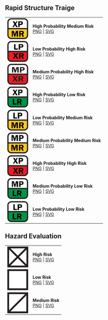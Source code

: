 ## Rapid Structure Traige
|            |                     |
| ---------- | ------------------- | 
| <img src="https://github.com/NAPSG/USR-Symbology/blob/main/Rapid%20Structure%20Triage%20and%20Hazard%20Evaluation/Rapid%20Structure%20Triage/SVGs/USR_RapidStructureTriage_HighProbabilityMediumRisk.svg" align="center" width="70px"/> | **High Probability Medium Risk** <br> <a href="https://github.com/NAPSG/USR-Symbology/blob/main/Rapid%20Structure%20Triage%20and%20Hazard%20Evaluation/Rapid%20Structure%20Triage/PNGs/USR_RapidStructureTriage_HighProbabilityMediumRisk.png">PNG</a> \| <a href="https://github.com/NAPSG/USR-Symbology/blob/main/Rapid%20Structure%20Triage%20and%20Hazard%20Evaluation/Rapid%20Structure%20Triage/SVGs/USR_RapidStructureTriage_HighProbabilityMediumRisk.svg">SVG</a>|
| <img src="https://github.com/NAPSG/USR-Symbology/blob/main/Rapid%20Structure%20Triage%20and%20Hazard%20Evaluation/Rapid%20Structure%20Triage/SVGs/USR_RapidStructureTriage_LowProbabilityHighRisk.svg" align="center" width="70px"/> | **Low Probability High Risk** <br> <a href="https://github.com/NAPSG/USR-Symbology/blob/main/Rapid%20Structure%20Triage%20and%20Hazard%20Evaluation/Rapid%20Structure%20Triage/PNGs/USR_RapidStructureTriage_LowProbabilityHighRisk.png">PNG</a> \| <a href="https://github.com/NAPSG/USR-Symbology/blob/main/Rapid%20Structure%20Triage%20and%20Hazard%20Evaluation/Rapid%20Structure%20Triage/SVGs/USR_RapidStructureTriage_LowProbabilityHighRisk.svg">SVG</a>|
| <img src="https://github.com/NAPSG/USR-Symbology/blob/main/Rapid%20Structure%20Triage%20and%20Hazard%20Evaluation/Rapid%20Structure%20Triage/SVGs/USR_RapidStructureTriage_MediumProbabilityHighRisk.svg" align="center" width="70px"/> | **Medium Probability High Risk** <br> <a href="https://github.com/NAPSG/USR-Symbology/blob/main/Rapid%20Structure%20Triage%20and%20Hazard%20Evaluation/Rapid%20Structure%20Triage/PNGs/USR_RapidStructureTriage_MediumProbabilityHighRisk.png">PNG</a> \| <a href="https://github.com/NAPSG/USR-Symbology/blob/main/Rapid%20Structure%20Triage%20and%20Hazard%20Evaluation/Rapid%20Structure%20Triage/SVGs/USR_RapidStructureTriage_MediumProbabilityHighRisk.svg">SVG</a>|
| <img src="https://github.com/NAPSG/USR-Symbology/blob/main/Rapid%20Structure%20Triage%20and%20Hazard%20Evaluation/Rapid%20Structure%20Triage/SVGs/USR_RapidStructureTriage_HighProbabilityLowRisk.svg" align="center" width="70px"/> | **High Probability Low Risk** <br> <a href="https://github.com/NAPSG/USR-Symbology/blob/main/Rapid%20Structure%20Triage%20and%20Hazard%20Evaluation/Rapid%20Structure%20Triage/PNGs/USR_RapidStructureTriage_HighProbabilityLowRisk.png">PNG</a> \| <a href="https://github.com/NAPSG/USR-Symbology/blob/main/Rapid%20Structure%20Triage%20and%20Hazard%20Evaluation/Rapid%20Structure%20Triage/SVGs/USR_RapidStructureTriage_HighProbabilityLowRisk.svg">SVG</a>|
| <img src="https://github.com/NAPSG/USR-Symbology/blob/main/Rapid%20Structure%20Triage%20and%20Hazard%20Evaluation/Rapid%20Structure%20Triage/SVGs/USR_RapidStructureTriage_LowProbabilityMediumRisk.svg" align="center" width="70px"/> | **Low Probability Medium Risk** <br> <a href="https://github.com/NAPSG/USR-Symbology/blob/main/Rapid%20Structure%20Triage%20and%20Hazard%20Evaluation/Rapid%20Structure%20Triage/PNGs/USR_RapidStructureTriage_LowProbabilityMediumRisk.png">PNG</a> \| <a href="https://github.com/NAPSG/USR-Symbology/blob/main/Rapid%20Structure%20Triage%20and%20Hazard%20Evaluation/Rapid%20Structure%20Triage/SVGs/USR_RapidStructureTriage_LowProbabilityMediumRisk.svg">SVG</a>|
| <img src="https://github.com/NAPSG/USR-Symbology/blob/main/Rapid%20Structure%20Triage%20and%20Hazard%20Evaluation/Rapid%20Structure%20Triage/SVGs/USR_RapidStructureTriage_MediumProbabilityMediumRisk.svg" align="center" width="70px"/> | **Medium Probability Medium Risk** <br> <a href="https://github.com/NAPSG/USR-Symbology/blob/main/Rapid%20Structure%20Triage%20and%20Hazard%20Evaluation/Rapid%20Structure%20Triage/PNGs/USR_RapidStructureTriage_MediumProbabilityMediumRisk.png">PNG</a> \| <a href="https://github.com/NAPSG/USR-Symbology/blob/main/Rapid%20Structure%20Triage%20and%20Hazard%20Evaluation/Rapid%20Structure%20Triage/SVGs/USR_RapidStructureTriage_MediumProbabilityMediumRisk.svg">SVG</a>|
| <img src="https://github.com/NAPSG/USR-Symbology/blob/main/Rapid%20Structure%20Triage%20and%20Hazard%20Evaluation/Rapid%20Structure%20Triage/SVGs/USR_RapidStructureTriage_HighProbabilityHighRisk.svg" align="center" width="70px"/> | **High Probability High Risk** <br> <a href="https://github.com/NAPSG/USR-Symbology/blob/main/Rapid%20Structure%20Triage%20and%20Hazard%20Evaluation/Rapid%20Structure%20Triage/PNGs/USR_RapidStructureTriage_HighProbabilityHighRisk.png">PNG</a> \| <a href="https://github.com/NAPSG/USR-Symbology/blob/main/Rapid%20Structure%20Triage%20and%20Hazard%20Evaluation/Rapid%20Structure%20Triage/SVGs/USR_RapidStructureTriage_HighProbabilityHighRisk.svg">SVG</a>|
| <img src="https://github.com/NAPSG/USR-Symbology/blob/main/Rapid%20Structure%20Triage%20and%20Hazard%20Evaluation/Rapid%20Structure%20Triage/SVGs/USR_RapidStructureTriage_MediumProbabilityLowRisk.svg" align="center" width="70px"/> | **Medium Probability Low Risk** <br> <a href="https://github.com/NAPSG/USR-Symbology/blob/main/Rapid%20Structure%20Triage%20and%20Hazard%20Evaluation/Rapid%20Structure%20Triage/PNGs/USR_RapidStructureTriage_MediumProbabilityLowRisk.png">PNG</a> \| <a href="https://github.com/NAPSG/USR-Symbology/blob/main/Rapid%20Structure%20Triage%20and%20Hazard%20Evaluation/Rapid%20Structure%20Triage/SVGs/USR_RapidStructureTriage_MediumProbabilityLowRisk.svg">SVG</a>|
| <img src="https://github.com/NAPSG/USR-Symbology/blob/main/Rapid%20Structure%20Triage%20and%20Hazard%20Evaluation/Rapid%20Structure%20Triage/SVGs/USR_RapidStructureTriage_LowProbabilityLowRisk.svg" align="center" width="70px"/> | **Low Probability Low Risk** <br> <a href="https://github.com/NAPSG/USR-Symbology/blob/main/Rapid%20Structure%20Triage%20and%20Hazard%20Evaluation/Rapid%20Structure%20Triage/PNGs/USR_RapidStructureTriage_LowProbabilityLowRisk.png">PNG</a> \| <a href="https://github.com/NAPSG/USR-Symbology/blob/main/Rapid%20Structure%20Triage%20and%20Hazard%20Evaluation/Rapid%20Structure%20Triage/SVGs/USR_RapidStructureTriage_LowProbabilityLowRisk.svg">SVG</a>|

## Hazard Evaluation
|            |                     |
| ---------- | ------------------- |
| <img src="https://github.com/NAPSG/USR-Symbology/blob/main/Rapid%20Structure%20Triage%20and%20Hazard%20Evaluation/Hazard%20Evaluation/SVGs/USR_HazardEvaluation_HighRisk.svg" align="center" width="70px"/> | **High Risk** <br> <a href="https://github.com/NAPSG/USR-Symbology/blob/main/Rapid%20Structure%20Triage%20and%20Hazard%20Evaluation/Hazard%20Evaluation/PNGs/USR_HazardEvaluation_HighRisk.png">PNG</a> \| <a href="https://github.com/NAPSG/USR-Symbology/blob/main/Rapid%20Structure%20Triage%20and%20Hazard%20Evaluation/Hazard%20Evaluation/SVGs/USR_HazardEvaluation_HighRisk.svg">SVG</a>|
| <img src="https://github.com/NAPSG/USR-Symbology/blob/main/Rapid%20Structure%20Triage%20and%20Hazard%20Evaluation/Hazard%20Evaluation/SVGs/USR_HazardEvaluation_LowRisk.svg" align="center" width="70px"/> | **Low Risk** <br> <a href="https://github.com/NAPSG/USR-Symbology/blob/main/Rapid%20Structure%20Triage%20and%20Hazard%20Evaluation/Hazard%20Evaluation/PNGs/USR_HazardEvaluation_LowRisk.png">PNG</a> \| <a href="https://github.com/NAPSG/USR-Symbology/blob/main/Rapid%20Structure%20Triage%20and%20Hazard%20Evaluation/Hazard%20Evaluation/SVGs/USR_HazardEvaluation_LowRisk.svg">SVG</a>|
| <img src="https://github.com/NAPSG/USR-Symbology/blob/main/Rapid%20Structure%20Triage%20and%20Hazard%20Evaluation/Hazard%20Evaluation/SVGs/USR_HazardEvaluation_MediumRisk.svg" align="center" width="70px"/> | **Medium Risk** <br> <a href="https://github.com/NAPSG/USR-Symbology/blob/main/Rapid%20Structure%20Triage%20and%20Hazard%20Evaluation/Hazard%20Evaluation/PNGs/USR_HazardEvaluation_MediumRisk.png">PNG</a> \| <a href="https://github.com/NAPSG/USR-Symbology/blob/main/Rapid%20Structure%20Triage%20and%20Hazard%20Evaluation/Hazard%20Evaluation/SVGs/USR_HazardEvaluation_MediumRisk.svg">SVG</a>|
